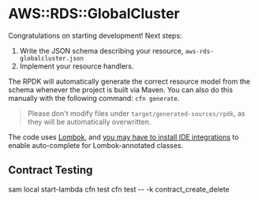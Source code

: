 # AWS::RDS::GlobalCluster

Congratulations on starting development! Next steps:

1. Write the JSON schema describing your resource, `aws-rds-globalcluster.json`
1. Implement your resource handlers.

The RPDK will automatically generate the correct resource model from the schema whenever the project is built via Maven. You can also do this manually with the following command: `cfn generate`.

> Please don't modify files under `target/generated-sources/rpdk`, as they will be automatically overwritten.

The code uses [Lombok](https://projectlombok.org/), and [you may have to install IDE integrations](https://projectlombok.org/setup/overview) to enable auto-complete for Lombok-annotated classes.

## Contract Testing

sam local start-lambda
cfn test
cfn test -- -k contract_create_delete
